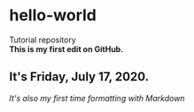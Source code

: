# hello-world
Tutorial repository  
**This is my first edit on GitHub.**  
## It's Friday, July 17, 2020.
*It's also my first time formatting with Markdown*
